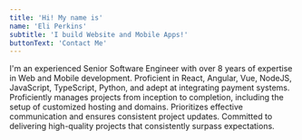 ```yaml
---
title: 'Hi! My name is'
name: 'Eli Perkins'
subtitle: 'I build Website and Mobile Apps!'
buttonText: 'Contact Me'
---
```


I'm an experienced Senior Software Engineer with over 8 years of expertise in Web and Mobile development.
Proficient in React, Angular, Vue, NodeJS, JavaScript, TypeScript, Python, and adept at integrating payment systems. Proficiently manages projects from inception to completion, including the setup of customized hosting and domains.
Prioritizes effective communication and ensures consistent project updates. Committed to delivering high-quality projects that consistently surpass expectations.

